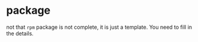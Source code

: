 # package

not that `rpm` package is not complete, it is just a template. You need to fill in the details.